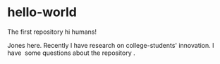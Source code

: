 # hello-world
The first repository
hi humans!

Jones here. Recently I have research on college-students' innovation.
I have  some questions about the repository .
